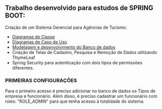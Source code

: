## Trabalho desenvolvido para estudos de SPRING BOOT:


Criação de um Sistema Gerencial para Agências de Turismo:

- [Diagramas de Classe](https://github.com/leonardomartins92/VLPT-SPRINGBOOT/blob/main/documentos/DiagramaDeClasse.png)<br>
- [Diagramas de Caso de Uso](https://github.com/leonardomartins92/VLPT-SPRINGBOOT/blob/develop/documentos/Casos%20de%20Uso.png)<br>
- [Modelagem e desenvolvimento do Banco de dados](https://github.com/leonardomartins92/VLPT-SPRINGBOOT/blob/main/documentos/LP3.mwb)<br>
- Criação de Telas de Cadastro, Pesquisa e Remoção de Dados utilizando ThymeLeaf <br>
- Spring Security para autenticação com dois tipos de permissões diferentes. <br>


### PRIMEIRAS CONFIGURAÇÕES

Para o primeiro acesso é preciso adicionar no banco de dados os Tipos de empresa e funcionário. 
Além disso, é preciso cadastrar um funcionário com roles: "ROLE_ADMIN" para que tenha acesso à totalidade do sistema.



